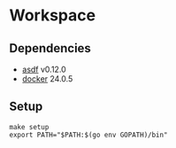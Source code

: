 # Workspace

## Dependencies
- [asdf](https://asdf-vm.com/) v0.12.0
- [docker](https://www.docker.com/) 24.0.5

## Setup
```shell
make setup
export PATH="$PATH:$(go env GOPATH)/bin"
```
